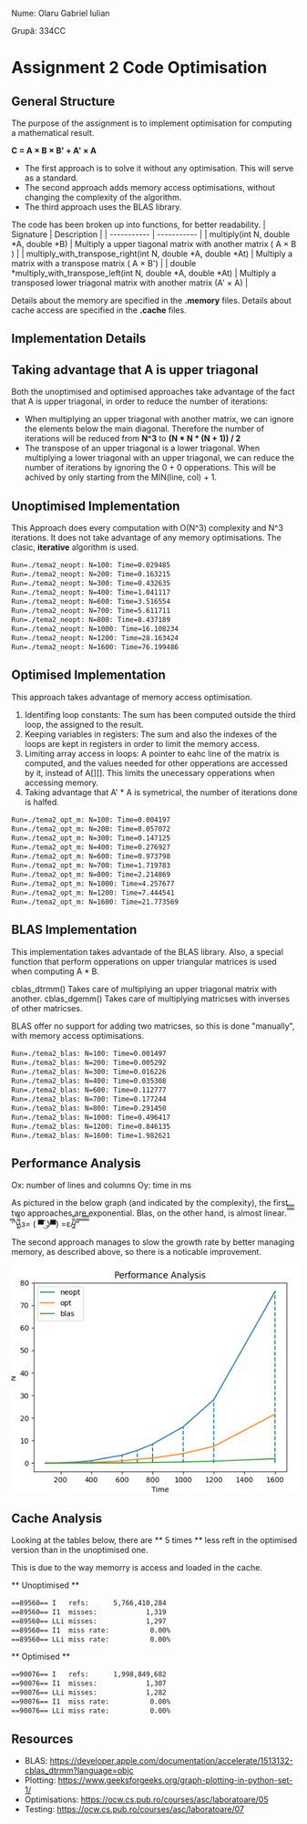 Nume: Olaru Gabriel Iulian

Grupă: 334CC

# Assignment 2 Code Optimisation

General Structure
-

The purpose of the assignment is to implement optimisation for computing a mathematical result.

**C = A × B × B' + A' × A**

* The first approach is to solve it without any optimisation. This will serve as a standard.
* The second approach adds memory access optimisations, without changing the complexity of the algorithm.
* The third approach uses the BLAS library.

The code has been broken up into functions, for better readability.
| Signature     | Description |
| ----------- | ----------- |
| multiply(int N, double *A, double *B)      | Multiply a upper tiagonal matrix with another matrix ( A × B ) |
| multiply_with_transpose_right(int N, double *A, double *At)   |    Multiply a matrix with a transpose matrix ( A × B')  |
| double *multiply_with_transpose_left(int N, double *A, double *At) | Multiply a transposed lower triagonal matrix with another matrix (A' × A) |

Details about the memory are specified in the **.memory** files.
Details about cache access are specified in the **.cache** files.

Implementation Details
-

Taking advantage that A is upper triagonal
-

Both the unoptimised and optimised approaches take advantage of the fact that A is upper triagonal, in order
to reduce the number of iterations:
  * When multiplying an upper triagonal with another matrix, we can ignore the elements below the main diagonal.
  Therefore the number of iterations will be reduced from **N^3** to **(N * N * (N + 1)) / 2**
  * The transpose of an upper triagonal is a lower triagonal. When multiplying a lower triagonal with an upper triagonal,
  we can reduce the number of iterations by ignoring the 0 + 0 opperations. This will be achived by only starting from
  the MIN(line, col) + 1.

Unoptimised Implementation
-

This Approach does every computation with O(N^3) complexity and N^3 iterations. It does not take advantage of any memory optimisations.
The clasic, **iterative** algorithm is used.
```
Run=./tema2_neopt: N=100: Time=0.029485
Run=./tema2_neopt: N=200: Time=0.163215
Run=./tema2_neopt: N=300: Time=0.432635
Run=./tema2_neopt: N=400: Time=1.041117
Run=./tema2_neopt: N=600: Time=3.516554
Run=./tema2_neopt: N=700: Time=5.611711
Run=./tema2_neopt: N=800: Time=8.437189
Run=./tema2_neopt: N=1000: Time=16.108234
Run=./tema2_neopt: N=1200: Time=28.163424
Run=./tema2_neopt: N=1600: Time=76.199486
```

Optimised Implementation
-

This approach takes advantage of memory access optimisation.

1. Identifing loop constants:
  The sum has been computed outside the third loop, the assigned to the result.
2. Keeping variables in registers:
  The sum and also the indexes of the loops are kept in registers in order to limit the memory access.
3. Limiting array access in loops:
  A pointer to eahc line of the matrix is computed, and the values needed for other opperations are accessed by it, instead of A[][].
  This limits the unecessary opperations when accessing memory.
4. Taking advantage that A' * A is symetrical, the number of iterations done is halfed.

```
Run=./tema2_opt_m: N=100: Time=0.004197
Run=./tema2_opt_m: N=200: Time=0.057072
Run=./tema2_opt_m: N=300: Time=0.147125
Run=./tema2_opt_m: N=400: Time=0.276927
Run=./tema2_opt_m: N=600: Time=0.973798
Run=./tema2_opt_m: N=700: Time=1.719783
Run=./tema2_opt_m: N=800: Time=2.214869
Run=./tema2_opt_m: N=1000: Time=4.257677
Run=./tema2_opt_m: N=1200: Time=7.444541
Run=./tema2_opt_m: N=1600: Time=21.773569
```
BLAS Implementation
-

This implementation takes advantade of the BLAS library.
Also, a special function that perform opperations on upper triangular matrices is used when computing A * B.

cblas_dtrmm() Takes care of multiplying an upper triagonal matrix with another.
cblas_dgemm() Takes care of multiplying matricses with inverses of other matricses.

BLAS offer no support for adding two matricses, so this is done "manually", with memory access optimisations.

```
Run=./tema2_blas: N=100: Time=0.001497
Run=./tema2_blas: N=200: Time=0.005292
Run=./tema2_blas: N=300: Time=0.016226
Run=./tema2_blas: N=400: Time=0.035308
Run=./tema2_blas: N=600: Time=0.112777
Run=./tema2_blas: N=700: Time=0.177244
Run=./tema2_blas: N=800: Time=0.291450
Run=./tema2_blas: N=1000: Time=0.496417
Run=./tema2_blas: N=1200: Time=0.846135
Run=./tema2_blas: N=1600: Time=1.982621
```

Performance Analysis
-

Ox: number of lines and columns
Oy: time in ms

As pictured in the below graph (and indicated by the complexity), the first two approaches are exponential.
Blas, on the other hand, is almost linear. ̿̿ ̿̿ ̿̿ ̿'̿'\̵͇̿̿\з= ( ▀ ͜͞ʖ▀) =ε/̵͇̿̿/’̿’̿ ̿ ̿̿ ̿̿ ̿̿

The second approach manages to slow the growth rate by better managing memory, as described above, so there is a noticable improvement.

![Performance Analysis](https://github.com/IulianOlaru249/UPB_III_2020-2021/blob/master/ASC/tema2/data_plots.png)


Cache Analysis
-

Looking at the tables below, there are ** 5 times ** less reft in the optimised version than in the unoptimised one.

This is due to the way memorry is access and loaded in the cache.


** Unoptimised **
```
==89560== I   refs:      5,766,410,284
==89560== I1  misses:            1,319
==89560== LLi misses:            1,297
==89560== I1  miss rate:          0.00%
==89560== LLi miss rate:          0.00%
```


** Optimised **
```
==90076== I   refs:      1,998,849,682
==90076== I1  misses:            1,307
==90076== LLi misses:            1,282
==90076== I1  miss rate:          0.00%
==90076== LLi miss rate:          0.00%
```


Resources
-

* BLAS: https://developer.apple.com/documentation/accelerate/1513132-cblas_dtrmm?language=objc
* Plotting: https://www.geeksforgeeks.org/graph-plotting-in-python-set-1/
* Optimisations: https://ocw.cs.pub.ro/courses/asc/laboratoare/05
* Testing: https://ocw.cs.pub.ro/courses/asc/laboratoare/07

